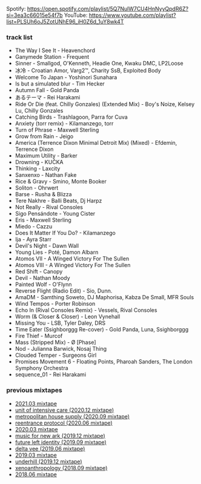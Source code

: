 
Spotify: https://open.spotify.com/playlist/5Q7NulW7CU4HnNyyQpdR6Z?si=3ea3c66015e54f7b
YouTube: https://www.youtube.com/playlist?list=PLSUh6oJ5ZotUNhE96_iH0Z6d_1uY8wk4T

### track list

- The Way I See It - Heavenchord
- Ganymede Station - Frequent
- Sinner - Smallgod, O'Kenneth, Headie One, Kwaku DMC, LP2Loose
- 冰冷 - Croatian Amor, Varg2™, Charity SsB, Exploited Body
- Welcome To Japan - Yoshinori Sunahara
- Is but a simulated blur - Tim Hecker
- Autumn Fall - Gold Panda
- あるテーマ - Rei Harakami
- Ride Or Die (feat. Chilly Gonzales) (Extended Mix) - Boy's Noize, Kelsey Lu, Chilly Gonzales
- Catching Birds - Trashlagoon, Parra for Cuva
- Anxiety (torr remix) - Kilamanzego, torr
- Turn of Phrase - Maxwell Sterling
- Grow from Rain - Jeigo
- America (Terrence Dixon Minimal Detroit Mix) (Mixed) - Efdemin, Terrence Dixon
- Maximum Utility - Barker
- Drowning - KUČKA
- Thinking - Laxcity
- Sanxenxo - Nathan Fake
- Rice & Gravy - Smino, Monte Booker
- Soliton - Ohrwert
- Barse - Rusha & Blizza
- Tere Nakhre - Balli Beats, Dj Harpz
- Not Really - Rival Consoles
- Sigo Pensándote - Young Cister
- Eris - Maxwell Sterling
- Miedo - Cazzu
- Does It Matter If You Do? - Kilamanzego
- Ija - Ayra Starr
- Devil's Night - Dawn Wall
- Young Lies - Poté, Damon Albarn
- Atomos VII - A Winged Victory For The Sullen
- Atomos VIII - A Winged Victory For The Sullen
- Red Shift - Canopy
- Devil - Nathan Moody
- Painted Wolf - O'Flynn
- Reverse Flight (Radio Edit) - Sio, Dunn.
- AmaDM - Samthing Soweto, DJ Maphorisa, Kabza De Small, MFR Souls
- Wind Tempos - Porter Robinson
- Echo In (Rival Consoles Remix) - Vessels, Rival Consoles
- Worm (& Closer & Closer) - Leon Vynehall
- Missing You - LSB, Tyler Daley, DRS
- Time Eater (Ssighborggg Re-cover) - Gold Panda, Luna, Ssighborggg
- Fire Thief - Murcof
- Mass (Stripped Mix) - Ø [Phase]
- Nod - Julianna Barwick, Nosaj Thing
- Clouded Temper - Surgeons Girl
- Promises Movement 6 - Floating Points, Pharoah Sanders, The London Symphony Orchestra
- sequence_01 - Rei Harakami

### previous mixtapes

- [2021.03 mixtape](https://eed3si9n.com/2021.03-mixtape)
- [unit of intensive care (2020.12 mixtape)](https://eed3si9n.com/2020.12-mixtape)
- [metropolitan house supply (2020.09 mixtape)](https://eed3si9n.com/2020.09-mixtape)
- [reentrance protocol (2020.06 mixtape)](https://eed3si9n.com/2020.06-mixtape)
- [2020.03 mixtape](https://eed3si9n.com/2020.03-mixtape)
- [music for new ark (2019.12 mixtape)](https://eed3si9n.com/2019.12-mixtape)
- [future left identity (2019.09 mixtape)](https://eed3si9n.com/2019.09-mixtape)
- [delta vee (2019.06 mixtape)](https://eed3si9n.com/2019.06-mixtape)
- [2019.03 mixtape](https://eed3si9n.com/2019.03-mixtape)
- [underhill (2019.12 mixtape)](https://eed3si9n.com/2018.12-mixtape)
- [xenoanthropology (2018.09 mixtape)](https://eed3si9n.com/2018.09-mixtape)
- [2018.06 mixtape](https://eed3si9n.com/2018.06-mixtape)

